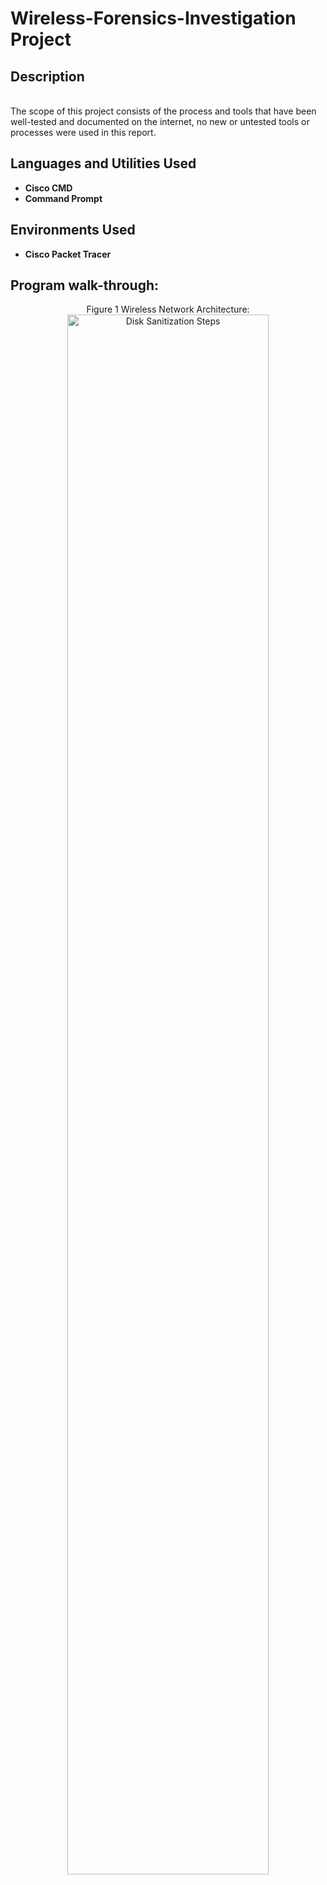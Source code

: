 <h1>Wireless-Forensics-Investigation Project</h1>

<h2>Description</h2>
<br>The scope of this project consists of the process and tools that have been well-tested and documented on the internet, no new or untested tools or processes were used in this report.<br />


<h2>Languages and Utilities Used</h2>

- <b>Cisco CMD</b> 
- <b>Command Prompt</b>

<h2>Environments Used </h2>

- <b>Cisco Packet Tracer</b>

<h2>Program walk-through:</h2>

<p align="center">
Figure 1 Wireless Network Architecture: <br/>
<img src="https://i.imgur.com/TQhOKYh.png" height="80%" width="80%" alt="Disk Sanitization Steps"/>
<br />
  
<br />
